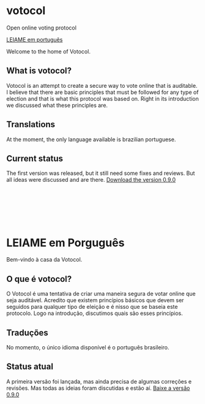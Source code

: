 # votocol
Open online voting protocol

[LEIAME em português](#o-que-é-votocol)

Welcome to the home of Votocol.

## What is votocol?
Votocol is an attempt to create a secure way to vote online that is auditable. I believe that there are basic principles that must be followed for any type of election and that is what this protocol was based on. Right in its introduction we discussed what these principles are.

## Translations
At the moment, the only language available is brazilian portuguese.

## Current status
The first version was released, but it still need some fixes and reviews. But all ideas were discussed and are there.
[Download the version 0.9.0](https://github.com/alanlohse/votocol/releases/download/v0.9/votocol_0.9.0.pdf)

<br>
<br>
<br>
<br>
<br>


# LEIAME em Porguguês

Bem-vindo à casa da Votocol.

## O que é votocol?
O Votocol é uma tentativa de criar uma maneira segura de votar online que seja auditável. Acredito que existem princípios básicos que devem ser seguidos para qualquer tipo de eleição e é nisso que se baseia este protocolo. Logo na introdução, discutimos quais são esses princípios.

## Traduções
No momento, o único idioma disponível é o português brasileiro.

## Status atual
A primeira versão foi lançada, mas ainda precisa de algumas correções e revisões. Mas todas as ideias foram discutidas e estão aí.
[Baixe a versão 0.9.0](https://github.com/alanlohse/votocol/releases/download/v0.9/votocol_0.9.0.pdf)

